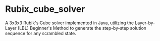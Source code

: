 # Rubix_cube_solver
A 3x3x3 Rubik's Cube solver implemented in Java, utilizing the Layer-by-Layer (LBL) Beginner's Method to generate the step-by-step solution sequence for any scrambled state.
